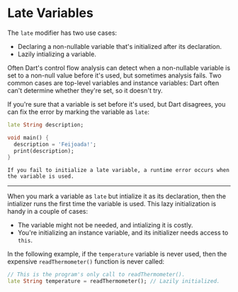 # Late Variables

The `late` modifier has two use cases:

- Declaring a non-nullable variable that's initialized after its declaration.
- Lazily intializing a variable.

Often Dart's control flow analysis can detect when a non-nullable variable is set to a non-null value before it's used, but sometimes analysis fails. Two common cases are top-level variables and instance variables: Dart often can't determine whether they're set, so it doesn't try.

If you're sure that a variable is set before it's used, but Dart disagrees, you can fix the error by marking the variable as `late`:

```dart
late String description;

void main() {
  description = 'Feijoada!';
  print(description);
}
```

`If you fail to initialize a late variable, a runtime error occurs when the variable is used.
`

----------


When you mark a variable as `late` but intialize it as its declaration, then the intializer runs the first time the variable is used. This lazy initialization is handy in a couple of cases:

- The variable might not be needed, and intializing it is costly.
- You're initializing an instance variable, and its initializer needs access to `this`.

In the following example, if the `temperature` variable is never used, then the expensive `readThermometer()` function is never called:

```dart
// This is the program's only call to readThermometer().
late String temperature = readThermometer(); // Lazily initialized.
```